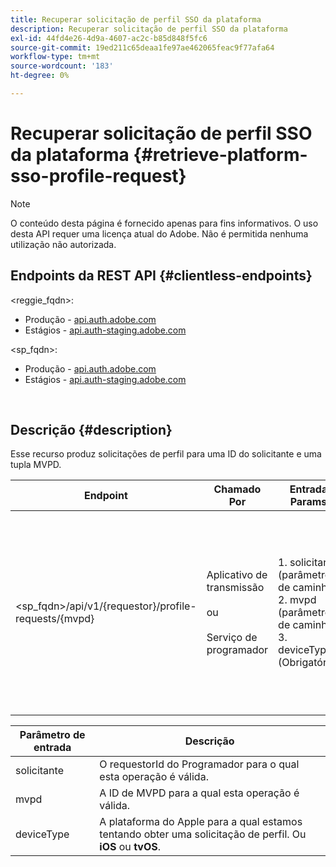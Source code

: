 ```yaml
---
title: Recuperar solicitação de perfil SSO da plataforma
description: Recuperar solicitação de perfil SSO da plataforma
exl-id: 44fd4e26-4d9a-4607-ac2c-b85d848f5fc6
source-git-commit: 19ed211c65deaa1fe97ae462065feac9f77afa64
workflow-type: tm+mt
source-wordcount: '183'
ht-degree: 0%

---
```


# Recuperar solicitação de perfil SSO da plataforma {#retrieve-platform-sso-profile-request}

>[!NOTE]
>
>O conteúdo desta página é fornecido apenas para fins informativos. O uso desta API requer uma licença atual do Adobe. Não é permitida nenhuma utilização não autorizada.

## Endpoints da REST API {#clientless-endpoints}

&lt;reggie_fqdn>:

* Produção - [api.auth.adobe.com](http://api.auth.adobe.com/)
* Estágios - [api.auth-staging.adobe.com](http://api.auth-staging.adobe.com/)

&lt;sp_fqdn>:

* Produção - [api.auth.adobe.com](http://api.auth.adobe.com/)
* Estágios - [api.auth-staging.adobe.com](http://api.auth-staging.adobe.com/)

</br>

## Descrição {#description}

Esse recurso produz solicitações de perfil para uma ID do solicitante e uma tupla MVPD.


| Endpoint | Chamado  </br>Por | Entrada   </br>Params | HTTP  </br>Método | Resposta | HTTP  </br>Resposta |
| --- | --- | --- | --- | --- | --- |
| &lt;sp_fqdn>/api/v1/{requestor}/profile-requests/{mvpd} | Aplicativo de transmissão</br></br>ou</br></br>Serviço de programador | 1. solicitante (parâmetro de caminho)</br>2. mvpd (parâmetro de caminho)</br>3. deviceType (Obrigatório) | GET | O Content-Type da resposta será application/octet-stream, pois a carga real é opaca para o aplicativo cliente.</br></br>A resposta deve ser encaminhada pelo aplicativo para a Plataforma</br></br>Mecanismo SSO para obter um SSO de perfil. | 200 - Sucesso   </br>400 - Solicitação inválida |


| Parâmetro de entrada | Descrição |
| --------------- | -------------------------------------------------------------------------------------------------------- |
| solicitante | O requestorId do Programador para o qual esta operação é válida. |
| mvpd | A ID de MVPD para a qual esta operação é válida. |
| deviceType | A plataforma do Apple para a qual estamos tentando obter uma solicitação de perfil.  Ou **iOS** ou **tvOS**. |
